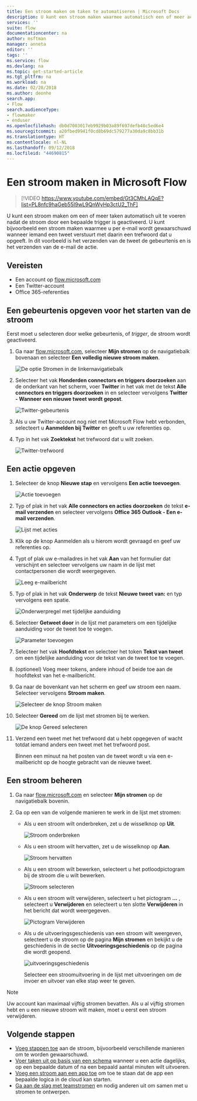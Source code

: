 ```yaml
---
title: Een stroom maken om taken te automatiseren | Microsoft Docs
description: U kunt een stroom maken waarmee automatisch een of meer acties (bijvoorbeeld het verzenden van een e-mail) worden uitgevoerd wanneer een gebeurtenis plaatsvindt (bijvoorbeeld wanneer iemand een rij toevoegt aan een SharePoint-lijst).
services: ''
suite: flow
documentationcenter: na
author: msftman
manager: anneta
editor: ''
tags: ''
ms.service: flow
ms.devlang: na
ms.topic: get-started-article
ms.tgt_pltfrm: na
ms.workload: na
ms.date: 02/28/2018
ms.author: deonhe
search.app:
- Flow
search.audienceType:
- flowmaker
- enduser
ms.openlocfilehash: db0d7003017eb9929b03a89f697defb40c5ed6e4
ms.sourcegitcommit: a20fbed9941f0cd8b69dc579277a30da9c8bb31b
ms.translationtype: HT
ms.contentlocale: nl-NL
ms.lasthandoff: 09/12/2018
ms.locfileid: "44690815"
---
```

# <a name="create-a-flow-in-microsoft-flow"></a>Een stroom maken in Microsoft Flow

> [!VIDEO https://www.youtube.com/embed/Gt3CMhLAQqE?list=PL8nfc9haGeb55I9wL9QnWyHp3ctU2_ThF]

U kunt een stroom maken om een of meer taken automatisch uit te voeren nadat de stroom door een bepaalde trigger is geactiveerd. U kunt bijvoorbeeld een stroom maken waarmee u per e-mail wordt gewaarschuwd wanneer iemand een tweet verstuurt met daarin een trefwoord dat u opgeeft. In dit voorbeeld is het verzenden van de tweet de gebeurtenis en is het verzenden van de e-mail de actie.

## <a name="prerequisites"></a>Vereisten

* Een account op [flow.microsoft.com](https://flow.microsoft.com)
* Een Twitter-account
* Office 365-referenties

## <a name="specify-an-event-to-start-the-flow"></a>Een gebeurtenis opgeven voor het starten van de stroom

Eerst moet u selecteren door welke gebeurtenis, of *trigger*, de stroom wordt geactiveerd.

1. Ga naar [flow.microsoft.com](https://flow.microsoft.com), selecteer **Mijn stromen** op de navigatiebalk bovenaan en selecteer **Een volledig nieuwe stroom maken**.

    ![De optie Stromen in de linkernavigatiebalk](./media/get-started-logic-flow/create-logic-flow.png)
1. Selecteer het vak **Honderden connectors en triggers doorzoeken** aan de onderkant van het scherm, voer **Twitter** in het vak met de tekst **Alle connectors en triggers doorzoeken** in en selecteer vervolgens **Twitter - Wanneer een nieuwe tweet wordt gepost**.

    ![Twitter-gebeurtenis](./media/get-started-logic-flow/twitter-search.png)

1. Als u uw Twitter-account nog niet met Microsoft Flow hebt verbonden, selecteert u **Aanmelden bij Twitter** en geeft u uw referenties op.

1. Typ in het vak **Zoektekst** het trefwoord dat u wilt zoeken.

    ![Twitter-trefwoord](./media/get-started-logic-flow/twitter-keyword.png)

## <a name="specify-an-action"></a>Een actie opgeven

1. Selecteer de knop **Nieuwe stap** en vervolgens **Een actie toevoegen**.

    ![Actie toevoegen](./media/get-started-logic-flow/add-action-icon.png)

1. Typ of plak in het vak **Alle connectors en acties doorzoeken** de tekst **e-mail verzenden** en selecteer vervolgens **Office 365 Outlook - Een e-mail verzenden**.

    ![Lijst met acties](./media/get-started-logic-flow/send-email.png)

1. Klik op de knop Aanmelden als u hierom wordt gevraagd en geef uw referenties op.

1. Typt of plak uw e-mailadres in het vak **Aan** van het formulier dat verschijnt en selecteer vervolgens uw naam in de lijst met contactpersonen die wordt weergegeven.

    ![Leeg e-mailbericht](./media/get-started-logic-flow/blank-email.png)
1. Typ of plak in het vak **Onderwerp** de tekst **Nieuwe tweet van:** en typ vervolgens een spatie.

    ![Onderwerpregel met tijdelijke aanduiding](./media/get-started-logic-flow/message-token.png)
1. Selecteer **Getweet door** in de lijst met parameters om een tijdelijke aanduiding voor de tweet toe te voegen.

    ![Parameter toevoegen](./media/get-started-logic-flow/add-parameter.png)
1. Selecteer het vak **Hoofdtekst** en selecteer het token **Tekst van tweet** om een tijdelijke aanduiding voor de tekst van de tweet toe te voegen.
1. (optioneel) Voeg meer tokens, andere inhoud of beide toe aan de hoofdtekst van het e-mailbericht.
1. Ga naar de bovenkant van het scherm en geef uw stroom een naam. Selecteer vervolgens **Stroom maken**.

    ![Selecteer de knop Stroom maken](./media/get-started-logic-flow/create-button.png)
1. Selecteer **Gereed** om de lijst met stromen bij te werken.

     ![De knop Gereed selecteren](./media/get-started-logic-flow/done-button.png)
1. Verzend een tweet met het trefwoord dat u hebt opgegeven of wacht totdat iemand anders een tweet met het trefwoord post.

     Binnen een minuut na het posten van de tweet wordt u via een e-mailbericht op de hoogte gebracht van de nieuwe tweet.

## <a name="manage-a-flow"></a>Een stroom beheren

1. Ga naar [flow.microsoft.com](https://flow.microsoft.com) en selecteer **Mijn stromen** op de navigatiebalk bovenin.
1. Ga op een van de volgende manieren te werk in de lijst met stromen:

   * Als u een stroom wilt onderbreken, zet u de wisselknop op **Uit**.

       ![Stroom onderbreken](./media/get-started-logic-flow/pause-flow.png)
   * Als u een stroom wilt hervatten, zet u de wisselknop op **Aan**.

       ![Stroom hervatten](./media/get-started-logic-flow/resume-flow.png)
   * Als u een stroom wilt bewerken, selecteert u het potloodpictogram bij de stroom die u wilt bewerken.

       ![Stroom selecteren](./media/get-started-logic-flow/select-flow.png)
   * Als u een stroom wilt verwijderen, selecteert u het pictogram **...** , selecteert u **Verwijderen** en selecteert u ten slotte **Verwijderen** in het bericht dat wordt weergegeven.

       ![Pictogram Verwijderen](./media/get-started-logic-flow/delete-icon.png)
   * Als u de uitvoeringsgeschiedenis van een stroom wilt weergeven, selecteert u de stroom op de pagina **Mijn stromen** en bekijkt u de geschiedenis in de sectie **Uitvoeringsgeschiedenis** op de pagina die wordt geopend.

       ![uitvoeringsgeschiedenis](./media/get-started-logic-flow/run-history.png)

     Selecteer een stroomuitvoering in de lijst met uitvoeringen om de invoer en uitvoer van elke stap weer te geven.

> [!NOTE]
> Uw account kan maximaal vijftig stromen bevatten. Als u al vijftig stromen hebt en u een nieuwe stroom wilt maken, moet u eerst een stroom verwijderen.
>
>

## <a name="next-steps"></a>Volgende stappen

* [Voeg stappen toe](multi-step-logic-flow.md) aan de stroom, bijvoorbeeld verschillende manieren om te worden gewaarschuwd.
* [Voer taken uit op basis van een schema](run-scheduled-tasks.md) wanneer u een actie dagelijks, op een bepaalde datum of na een bepaald aantal minuten wilt uitvoeren.
* [Voeg een stroom aan een app toe](https://powerapps.microsoft.com/tutorials/using-logic-flows/) om toe te staan dat de app een bepaalde logica in de cloud kan starten.
* [Ga aan de slag met teamstromen](create-team-flows.md) en nodig anderen uit om samen met u stromen te ontwerpen.
